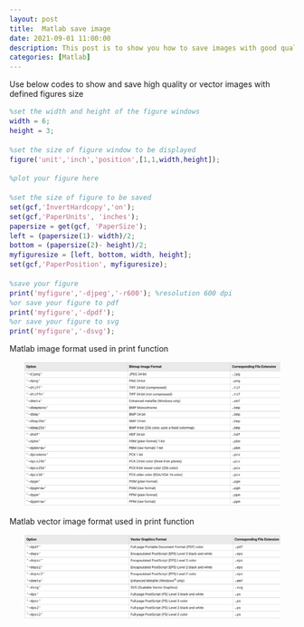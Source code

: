 ```yaml
---
layout: post
title:  Matlab save image
date: 2021-09-01 11:00:00
description: This post is to show you how to save images with good quality in Matlab. 
categories: [Matlab]
---
```


Use below codes to show and save high quality or vector images with defined figures size

```matlab
%set the width and height of the figure windows
width = 6;
height = 3;

%set the size of figure window to be displayed
figure('unit','inch','position',[1,1,width,height]);

%plot your figure here

%set the size of figure to be saved
set(gcf,'InvertHardcopy','on');
set(gcf,'PaperUnits', 'inches');
papersize = get(gcf, 'PaperSize');
left = (papersize(1)- width)/2;
bottom = (papersize(2)- height)/2;
myfiguresize = [left, bottom, width, height];
set(gcf,'PaperPosition', myfiguresize);

%save your figure
print('myfigure','-djpeg','-r600'); %resolution 600 dpi
%or save your figure to pdf
print('myfigure','-dpdf');
%or save your figure to svg
print('myfigure','-dsvg');
```

Matlab image format used in print function
<p style="margin:0;text-align:center"><img src="matlabimageformatlist.png" alt="" style="width:90%"></p>

Matlab vector image format used in print function
<p style="margin:0;text-align:center"><img src="matlabvectorimageformatlist.png" alt="" style="width:90%"></p>

